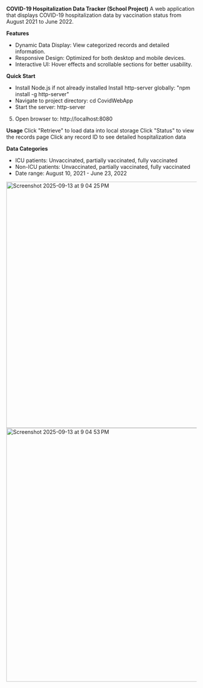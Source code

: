 **COVID-19 Hospitalization Data Tracker (School Project)**
A web application that displays COVID-19 hospitalization data by vaccination status from August 2021 to June 2022.

**Features**
- Dynamic Data Display: View categorized records and detailed information.
- Responsive Design: Optimized for both desktop and mobile devices.
- Interactive UI: Hover effects and scrollable sections for better usability.

**Quick Start**

- Install Node.js if not already installed Install http-server globally: "npm install -g http-server"
- Navigate to project directory: cd CovidWebApp
- Start the server: http-server

5. Open browser to: http://localhost:8080

**Usage**
Click "Retrieve" to load data into local storage Click "Status" to view the records page Click any record ID to see detailed hospitalization data

**Data Categories**
- ICU patients: Unvaccinated, partially vaccinated, fully vaccinated
- Non-ICU patients: Unvaccinated, partially vaccinated, fully vaccinated
- Date range: August 10, 2021 - June 23, 2022
<img width="966" height="651" alt="Screenshot 2025-09-13 at 9 04 25 PM" src="https://github.com/user-attachments/assets/00716a22-fb30-4c39-9f3d-9001fa35a3a9" />

<img width="895" height="671" alt="Screenshot 2025-09-13 at 9 04 53 PM" src="https://github.com/user-attachments/assets/734efb5b-319f-4e30-af5e-da6f83188517" />

